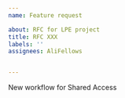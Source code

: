 ```yaml
---
name: Feature request

about: RFC for LPE project
title: RFC XXX
labels: ''
assignees: AliFellows


---
```


New workflow for Shared Access

